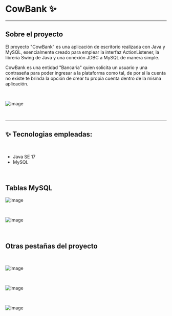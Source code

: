 # CowBank ✨
***
## Sobre el proyecto

El proyecto "CowBank" es una aplicación de escritorio realizada con Java y MySQL, esencialmente creado
para emplear la interfaz ActionListener, la libreria Swing de Java y una conexión JDBC a MySQL de manera simple.

CowBank es una entidad "Bancaria" quien solicita un usuario y una contraseña para poder ingresar a la plataforma como tal, 
de por si la cuenta no existe te brinda la opción de crear tu propia cuenta dentro de la misma aplicación.

</br>

![image](https://user-images.githubusercontent.com/55297516/235516862-c7c9f236-b6bd-494c-908c-f7f0cd045f23.png)

</br>

***
## ✨ Tecnologias empleadas: 

</br>

- Java SE 17
- MySQL
</br>

## Tablas MySQL

![image](https://user-images.githubusercontent.com/55297516/235518851-a7cc7875-f93f-495d-900a-3db33c433cc3.png)

</br>


![image](https://user-images.githubusercontent.com/55297516/235518874-838d7982-76bf-42a3-8501-12fe5906326b.png)

</br>

## Otras pestañas del proyecto

</br>

![image](https://user-images.githubusercontent.com/55297516/235518961-ad99a9a7-61ba-42fe-aed1-0a0e2b40c426.png)

</br>

![image](https://user-images.githubusercontent.com/55297516/235518997-5a9ee91d-6566-4e13-9dc6-f9bcbd766ae3.png)

</br>

![image](https://user-images.githubusercontent.com/55297516/235518978-9f32bc2b-91bc-4e44-b274-aa137b7f4cd7.png)

